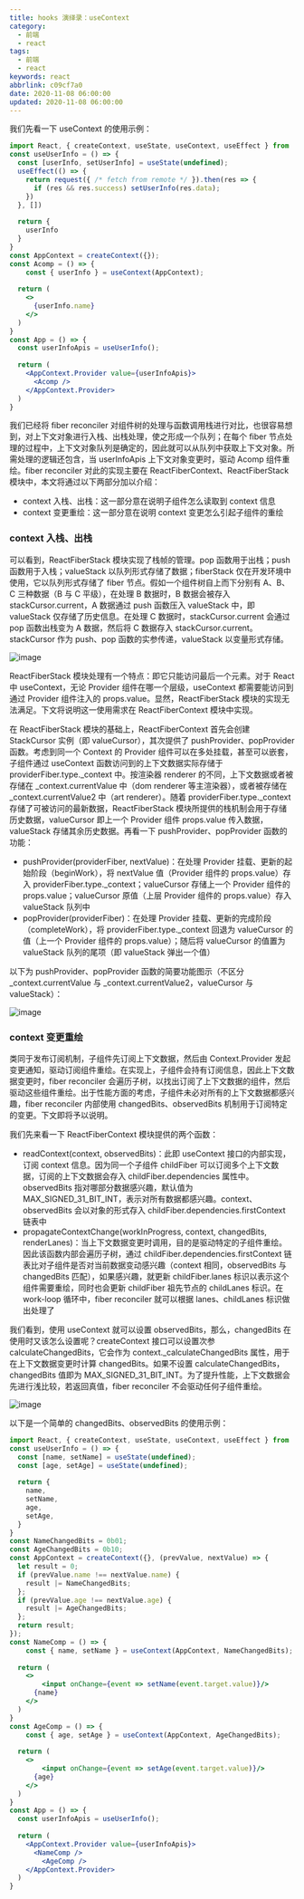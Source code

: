 ```yaml
---
title: hooks 演绎录：useContext
category:
  - 前端
  - react
tags:
  - 前端
  - react
keywords: react
abbrlink: c09cf7a0
date: 2020-11-08 06:00:00
updated: 2020-11-08 06:00:00
---
```


我们先看一下 useContext 的使用示例：

```jsx
import React, { createContext, useState, useContext, useEffect } from 'react';
const useUserInfo = () => {
  const [userInfo, setUserInfo] = useState(undefined);
  useEffect(() => {
    return request({ /* fetch from remote */ }).then(res => {
      if (res && res.success) setUserInfo(res.data);
    })
  }, [])
  
  return {
    userInfo
  }
}
const AppContext = createContext({});
const Acomp = () => {
    const { userInfo } = useContext(AppContext);
  
  return (
    <>
      {userInfo.name}
    </>
  )
}
const App = () => {
  const userInfoApis = useUserInfo();
  
  return (
    <AppContext.Provider value={userInfoApis}>
      <Acomp />
    </AppContext.Provider>
  )
}
```

我们已经将 fiber reconciler 对组件树的处理与函数调用栈进行对比，也很容易想到，对上下文对象进行入栈、出栈处理，使之形成一个队列；在每个 fiber 节点处理的过程中，上下文对象队列是确定的，因此就可以从队列中获取上下文对象。所需处理的逻辑还包含，当 userInfoApis 上下文对象变更时，驱动 Acomp 组件重绘。fiber reconciler 对此的实现主要在 ReactFiberContext、ReactFiberStack 模块中，本文将通过以下两部分加以介绍：

* context 入栈、出栈：这一部分意在说明子组件怎么读取到 context 信息
* context 变更重绘：这一部分意在说明 context 变更怎么引起子组件的重绘

### context 入栈、出栈

可以看到，ReactFiberStack 模块实现了栈帧的管理。pop 函数用于出栈；push 函数用于入栈；valueStack 以队列形式存储了数据；fiberStack 仅在开发环境中使用，它以队列形式存储了 fiber 节点。假如一个组件树自上而下分别有 A、B、C 三种数据（B 与 C 平级），在处理 B 数据时，B 数据会被存入 stackCursor.current，A 数据通过 push 函数压入 valueStack 中，即 valueStack 仅存储了历史信息。在处理 C 数据时，stackCursor.current 会通过 pop 函数出栈变为 A 数据，然后将 C 数据存入 stackCursor.current。stackCursor 作为 push、pop 函数的实参传递，valueStack 以变量形式存储。

![image](usecontext1.png)

ReactFiberStack 模块处理有一个特点：即它只能访问最后一个元素。对于 React 中 useContext，无论 Provider 组件在哪一个层级，useContext 都需要能访问到通过 Provider 组件注入的 props.value。显然，ReactFiberStack 模块的实现无法满足。下文将说明这一使用需求在 ReactFiberContext 模块中实现。

在 ReactFiberStack 模块的基础上，ReactFiberContext 首先会创建 StackCursor 实例（即 valueCursor），其次提供了 pushProvider、popProvider 函数。考虑到同一个 Context 的 Provider 组件可以在多处挂载，甚至可以嵌套，子组件通过 useContext 函数访问到的上下文数据实际存储于 providerFiber.type._context 中。按渲染器 renderer 的不同，上下文数据或者被存储在 _context.currentValue 中（dom renderer 等主渲染器），或者被存储在 _context.currentValue2 中（art renderer）。随着 providerFiber.type._context 存储了可被访问的最新数据，ReactFiberStack 模块所提供的栈机制会用于存储历史数据，valueCursor 即上一个 Provider 组件 props.value 传入数据，valueStack 存储其余历史数据。再看一下 pushProvider、popProvider 函数的功能：

* pushProvider(providerFiber, nextValue)：在处理 Provider 挂载、更新的起始阶段（beginWork），将 nextValue 值（Provider 组件的 props.value）存入 providerFiber.type._context；valueCursor 存储上一个 Provider 组件的 props.value；valueCursor 原值（上层 Provider 组件的 props.value）存入 valueStack 队列中
* popProvider(providerFiber)：在处理 Provider 挂载、更新的完成阶段（completeWork），将 providerFiber.type._context 回退为 valueCursor 的值（上一个 Provider 组件的 props.value）；随后将 valueCursor 的值置为 valueStack 队列的尾项（即 valueStack 弹出一个值）

以下为 pushProvider、popProvider 函数的简要功能图示（不区分 _context.currentValue 与 _context.currentValue2，valueCursor 与 valueStack）：

![image](usecontext2.png)

### context 变更重绘

类同于发布订阅机制，子组件先订阅上下文数据，然后由 Context.Provider 发起变更通知，驱动订阅组件重绘。在实现上，子组件会持有订阅信息，因此上下文数据变更时，fiber reconciler 会遍历子树，以找出订阅了上下文数据的组件，然后驱动这些组件重绘。出于性能方面的考虑，子组件未必对所有的上下文数据都感兴趣，fiber reconciler 内部使用 changedBits、observedBits 机制用于订阅特定的变更。下文即将予以说明。

我们先来看一下 ReactFiberContext 模块提供的两个函数：
* readContext(context, observedBits)：此即 useContext 接口的内部实现，订阅 context 信息。因为同一个子组件 childFiber 可以订阅多个上下文数据，订阅的上下文数据会存入 childFiber.dependencies 属性中。observedBits 指对哪部分数据感兴趣，默认值为 MAX_SIGNED_31_BIT_INT，表示对所有数据都感兴趣。context、observedBits 会以对象的形式存入 childFiber.dependencies.firstContext 链表中
* propagateContextChange(workInProgress, context, changedBits, renderLanes)：当上下文数据变更时调用，目的是驱动特定的子组件重绘。因此该函数内部会遍历子树，通过 childFiber.dependencies.firstContext 链表比对子组件是否对当前数据变动感兴趣（context 相同，observedBits 与 changedBits 匹配），如果感兴趣，就更新 childFiber.lanes 标识以表示这个组件需要重绘，同时也会更新 childFiber 祖先节点的 childLanes 标识。在 work-loop 循环中，fiber reconciler 就可以根据 lanes、childLanes 标识做出处理了

我们看到，使用 useContext 就可以设置 observedBits，那么，changedBits 在使用时又该怎么设置呢？createContext 接口可以设置次参 calculateChangedBits，它会作为 context._calculateChangedBits 属性，用于在上下文数据变更时计算 changedBits。如果不设置 calculateChangedBits，changedBits 值即为 MAX_SIGNED_31_BIT_INT。为了提升性能，上下文数据会先进行浅比较，若返回真值，fiber reconciler 不会驱动任何子组件重绘。

![image](usecontext3.png)

以下是一个简单的 changedBits、observedBits 的使用示例：

```jsx
import React, { createContext, useState, useContext, useEffect } from 'react';
const useUserInfo = () => {
  const [name, setName] = useState(undefined);
  const [age, setAge] = useState(undefined);
  
  return {
    name,
    setName,
    age,
    setAge,
  }
}
const NameChangedBits = 0b01;
const AgeChangedBits = 0b10;
const AppContext = createContext({}, (prevValue, nextValue) => {
  let result = 0;
  if (prevValue.name !== nextValue.name) {
    result |= NameChangedBits;
  };
  if (prevValue.age !== nextValue.age) {
    result |= AgeChangedBits;
  };
  return result;
});
const NameComp = () => {
    const { name, setName } = useContext(AppContext, NameChangedBits);
  
  return (
    <>
        <input onChange={event => setName(event.target.value)}/>
      {name}
    </>
  )
}
const AgeComp = () => {
    const { age, setAge } = useContext(AppContext, AgeChangedBits);
  
  return (
    <>
        <input onChange={event => setAge(event.target.value)}/>
      {age}
    </>
  )
}
const App = () => {
  const userInfoApis = useUserInfo();
  
  return (
    <AppContext.Provider value={userInfoApis}>
      <NameComp />
        <AgeComp />
    </AppContext.Provider>
  )
}
```